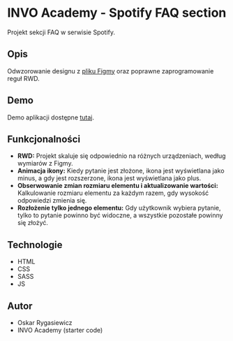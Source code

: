 # INVO Academy - Spotify FAQ section

Projekt sekcji FAQ w serwisie Spotify.

## Opis

Odwzorowanie designu z [pliku Figmy](https://www.figma.com/file/2TzmYvYUjfVXm5ORCQjYAc/Design?type=design&node-id=0%3A1&mode=design&t=X8klnDHIn7FD2y0s-1) oraz poprawne zaprogramowanie reguł RWD.

## Demo

Demo aplikacji dostępne [tutaj](https://curious-meringue-8afeaa.netlify.app/).

## Funkcjonalności

- **RWD:** Projekt skaluje się odpowiednio na różnych urządzeniach, według wymiarów z Figmy.
- **Animacja ikony:** Kiedy pytanie jest złożone, ikona jest wyświetlana jako minus, a gdy jest rozszerzone, ikona jest wyświetlana jako plus.
- **Obserwowanie zmian rozmiaru elementu i aktualizowanie wartości:** Kalkulowanie rozmiaru elementu za każdym razem, gdy wysokość odpowiedzi zmienia się.
- **Rozłożenie tylko jednego elementu:** Gdy użytkownik wybiera pytanie, tylko to pytanie powinno być widoczne, a wszystkie pozostałe powinny się złożyć.

## Technologie

- HTML
- CSS
- SASS
- JS

## Autor

- Oskar Rygasiewicz
- INVO Academy (starter code)




